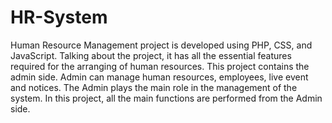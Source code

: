 # HR-System

Human Resource Management project is developed using PHP, CSS, and JavaScript. Talking about the project, it has all the essential features required for the arranging of human resources. This project contains the admin side. Admin can manage human resources, employees, live event and notices. The Admin plays the main role in the management of the system. In this project, all the main functions are performed from the Admin side.
